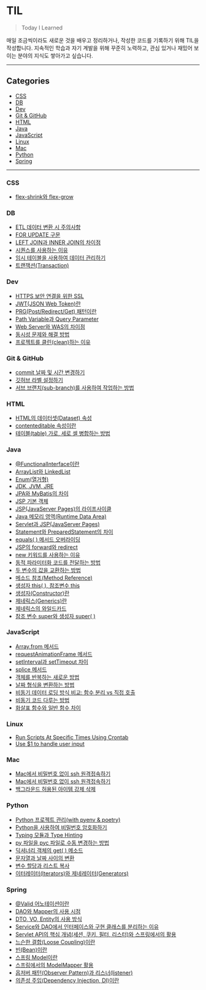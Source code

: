 # TIL

> Today I Learned

매일 조금씩이라도 새로운 것을 배우고 정리하거나, 작성한 코드를 기록하기 위해 TIL을 작성합니다.
지속적인 학습과 자기 계발을 위해 꾸준히 노력하고, 관심 있거나 재밌어 보이는 분야의 지식도 쌓아가고 싶습니다.

<hr>

## Categories

- [CSS](#css)
- [DB](#db)
- [Dev](#dev)
- [Git & GitHub](#git--github)
- [HTML](#html)
- [Java](#java)
- [JavaScript](#javascript)
- [Linux](#linux)
- [Mac](#mac)
- [Python](#python)
- [Spring](#spring)

<hr>

### CSS

- [flex-shrink와 flex-grow](https://github.com/kmseunh/til/blob/main/css/flex-shrink%EC%99%80%20flex-grow.md)

### DB

- [ETL 데이터 변환 시 주의사항](https://github.com/kmseunh/til/blob/main/db/ETL%20%EB%8D%B0%EC%9D%B4%ED%84%B0%20%EB%B3%80%ED%99%98%20%EC%8B%9C%20%EC%A3%BC%EC%9D%98%EC%82%AC%ED%95%AD.md)
- [FOR UPDATE 구문](https://github.com/kmseunh/til/blob/main/db/FOR%20UPDATE%20%EA%B5%AC%EB%AC%B8.md)
- [LEFT JOIN과 INNER JOIN의 차이점](https://github.com/kmseunh/til/blob/main/db/LEFT%20JOIN%EA%B3%BC%20INNER%20JOIN%EC%9D%98%20%EC%B0%A8%EC%9D%B4%EC%A0%90.md)
- [시퀀스를 사용하는 이유](https://github.com/kmseunh/til/blob/main/db/%EC%8B%9C%ED%80%80%EC%8A%A4%EB%A5%BC%20%EC%82%AC%EC%9A%A9%ED%95%98%EB%8A%94%20%EC%9D%B4%EC%9C%A0.md)
- [임시 테이블을 사용하여 데이터 관리하기](https://github.com/kmseunh/til/blob/main/db/%EC%9E%84%EC%8B%9C%20%ED%85%8C%EC%9D%B4%EB%B8%94%EC%9D%84%20%EC%82%AC%EC%9A%A9%ED%95%98%EC%97%AC%20%EB%8D%B0%EC%9D%B4%ED%84%B0%20%EA%B4%80%EB%A6%AC%ED%95%98%EA%B8%B0.md)
- [트랜잭션(Transaction)](https://github.com/kmseunh/til/blob/main/db/%ED%8A%B8%EB%9E%9C%EC%9E%AD%EC%85%98(Transaction).md)

### Dev

- [HTTPS 보안 연결을 위한 SSL](https://github.com/kmseunh/til/blob/main/dev/HTTPS%20%EB%B3%B4%EC%95%88%20%EC%97%B0%EA%B2%B0%EC%9D%84%20%EC%9C%84%ED%95%9C%20SSL.md)
- [JWT(JSON Web Token)란](https://github.com/kmseunh/til/blob/main/dev/JWT(JSON%20Web%20Token)%EB%9E%80.md)
- [PRG(Post/Redirect/Get) 패턴이란](https://github.com/kmseunh/til/blob/main/dev/PRG%20%ED%8C%A8%ED%84%B4.md)
- [Path Variable과 Query Parameter](https://github.com/kmseunh/til/blob/main/dev/Path%20Variable%EA%B3%BC%20Query%20Parameter.md)
- [Web Server와 WAS의 차이점](https://github.com/kmseunh/til/blob/main/dev/Web%20Server%EC%99%80%20WAS%EC%9D%98%20%EC%B0%A8%EC%9D%B4%EC%A0%90.md)
- [동시성 문제와 해결 방법](https://github.com/kmseunh/til/blob/main/dev/%EB%8F%99%EC%8B%9C%EC%84%B1%20%EB%AC%B8%EC%A0%9C%EC%99%80%20%ED%95%B4%EA%B2%B0%20%EB%B0%A9%EB%B2%95.md)
- [프로젝트를 클린(clean)하는 이유](https://github.com/kmseunh/til/blob/main/dev/%ED%94%84%EB%A1%9C%EC%A0%9D%ED%8A%B8%EB%A5%BC%20%ED%81%B4%EB%A6%B0(clean)%ED%95%98%EB%8A%94%20%EC%9D%B4%EC%9C%A0.md)

### Git & GitHub

- [commit 날짜 및 시간 변경하기](https://github.com/kmseunh/til/blob/main/git%20%26%20github/commit%20%EB%82%A0%EC%A7%9C%20%EB%B0%8F%20%EC%8B%9C%EA%B0%84%20%EB%B3%80%EA%B2%BD%ED%95%98%EA%B8%B0.md)
- [깃허브 라벨 설정하기](https://github.com/kmseunh/til/blob/main/git%20%26%20github/%EA%B9%83%ED%97%88%EB%B8%8C%20%EB%9D%BC%EB%B2%A8%20%EC%84%A4%EC%A0%95%ED%95%98%EA%B8%B0.md)
- [서브 브랜치(sub-branch)를 사용하여 작업하는 방법](https://github.com/kmseunh/til/blob/main/git%20%26%20github/%EC%84%9C%EB%B8%8C%20%EB%B8%8C%EB%9E%9C%EC%B9%98(sub-branch)%EB%A5%BC%20%EC%82%AC%EC%9A%A9%ED%95%98%EC%97%AC%20%EC%9E%91%EC%97%85%ED%95%98%EB%8A%94%20%EB%B0%A9%EB%B2%95.md)

### HTML

- [HTML의 데이터셋(Dataset) 속성](https://github.com/kmseunh/til/blob/main/html/HTML%EC%9D%98%20%EB%8D%B0%EC%9D%B4%ED%84%B0%EC%85%8B(Dataset)%20%EC%86%8D%EC%84%B1.md)
- [contenteditable 속성이란](https://github.com/kmseunh/til/blob/main/html/contenteditable%20%EC%86%8D%EC%84%B1%EC%9D%B4%EB%9E%80.md)
- [테이블(table) 가로, 세로 셀 병합하는 방법](https://github.com/kmseunh/til/blob/main/html/%ED%85%8C%EC%9D%B4%EB%B8%94(table)%20%EA%B0%80%EB%A1%9C%2C%20%EC%84%B8%EB%A1%9C%20%EC%85%80%20%EB%B3%91%ED%95%A9%ED%95%98%EB%8A%94%20%EB%B0%A9%EB%B2%95.md)

### Java

- [@FunctionalInterface이란](https://github.com/kmseunh/til/blob/main/java/%40FunctionalInterface.md)
- [ArrayList와 LinkedList](https://github.com/kmseunh/til/blob/main/java/ArrayList%EC%99%80%20LinkedList.md)
- [Enum(열거형)](https://github.com/kmseunh/til/blob/main/java/Enum(%EC%97%B4%EA%B1%B0%ED%98%95).md)
- [JDK, JVM, JRE](https://github.com/kmseunh/til/blob/main/java/JDK%2C%20JVM%2C%20JRE.md)
- [JPA와 MyBatis의 차이](https://github.com/kmseunh/til/blob/main/java/JPA%EC%99%80%20MyBatis%EC%9D%98%20%EC%B0%A8%EC%9D%B4.md)
- [JSP 기본 객체](https://github.com/kmseunh/til/blob/main/java/JSP%20%EA%B8%B0%EB%B3%B8%20%EA%B0%9D%EC%B2%B4.md)
- [JSP(JavaServer Pages)의 라이프사이클](https://github.com/kmseunh/til/blob/main/java/JSP%20%EB%9D%BC%EC%9D%B4%ED%94%84%EC%82%AC%EC%9D%B4%ED%81%B4.md)
- [Java 메모리 영역(Runtime Data Area)](https://github.com/kmseunh/til/blob/main/java/Java%20%EB%A9%94%EB%AA%A8%EB%A6%AC%20%EC%98%81%EC%97%AD(Runtime%20Data%20Area).md)
- [Servlet과 JSP(JavaServer Pages)](https://github.com/kmseunh/til/blob/main/java/Servlet%EA%B3%BC%20JSP.md)
- [Statement와 PreparedStatement의 차이](https://github.com/kmseunh/til/blob/main/java/Statement%EC%99%80%20PreparedStatement%EC%9D%98%20%EC%B0%A8%EC%9D%B4.md)
- [equals( ) 메서드 오버라이딩](https://github.com/kmseunh/til/blob/main/java/equals%20%EB%A9%94%EC%84%9C%EB%93%9C%20%EC%98%A4%EB%B2%84%EB%9D%BC%EC%9D%B4%EB%94%A9.md)
- [JSP의 forward와 redirect](https://github.com/kmseunh/til/blob/main/java/forward%EC%99%80%20redirect.md)
- [new 키워드를 사용하는 이유](https://github.com/kmseunh/til/blob/main/java/new%20%ED%82%A4%EC%9B%8C%EB%93%9C%EB%A5%BC%20%EC%82%AC%EC%9A%A9%ED%95%98%EB%8A%94%20%EC%9D%B4%EC%9C%A0.md)
- [동적 파라미터화 코드를 전달하는 방법](https://github.com/kmseunh/til/blob/main/java/%EB%8F%99%EC%A0%81%20%ED%8C%8C%EB%9D%BC%EB%AF%B8%ED%84%B0%ED%99%94.md)
- [두 변수의 값을 교환하는 방법](https://github.com/kmseunh/til/blob/main/java/%EB%91%90%20%EB%B3%80%EC%88%98%EC%9D%98%20%EA%B0%92%EC%9D%84%20%EA%B5%90%ED%99%98%ED%95%98%EB%8A%94%20%EB%B0%A9%EB%B2%95.md)
- [메소드 참조(Method Reference)](https://github.com/kmseunh/til/blob/main/java/%EB%A9%94%EC%86%8C%EB%93%9C%20%EC%B0%B8%EC%A1%B0(Method%20Reference).md)
- [생성자 this( ), 참조변수 this](https://github.com/kmseunh/til/blob/main/java/%EC%83%9D%EC%84%B1%EC%9E%90%20this%20%EC%B0%B8%EC%A1%B0%EB%B3%80%EC%88%98%20this.md)
- [생성자(Constructor)란](https://github.com/kmseunh/til/blob/main/java/%EC%83%9D%EC%84%B1%EC%9E%90(Constructor).md)
- [제네릭스(Generics)란](https://github.com/kmseunh/til/blob/main/java/%EC%A0%9C%EB%84%A4%EB%A6%AD%EC%8A%A4(Generics).md)
- [제네릭스의 와일드카드](https://github.com/kmseunh/til/blob/main/java/%EC%A0%9C%EB%84%A4%EB%A6%AD%EC%8A%A4%EC%9D%98%20%EC%99%80%EC%9D%BC%EB%93%9C%EC%B9%B4%EB%93%9C.md)
- [참조 변수 super와 생성자 super( )](https://github.com/kmseunh/til/blob/main/java/%EC%B0%B8%EC%A1%B0%20%EB%B3%80%EC%88%98%20super%EC%99%80%20%EC%83%9D%EC%84%B1%EC%9E%90%20super.md)

### JavaScript

- [Array.from 메서드](https://github.com/kmseunh/til/blob/main/javascript/Array.from%20%EB%A9%94%EC%84%9C%EB%93%9C.md)
- [requestAnimationFrame 메서드](https://github.com/kmseunh/til/blob/main/javascript/requestAnimationFrame%20%EB%A9%94%EC%84%9C%EB%93%9C.md)
- [setInterval과 setTimeout 차이](https://github.com/kmseunh/til/blob/main/javascript/setInterval%EA%B3%BC%20setTimeout%20%EC%B0%A8%EC%9D%B4.md)
- [splice 메서드](https://github.com/kmseunh/til/blob/main/javascript/splice%20%EB%A9%94%EC%84%9C%EB%93%9C.md)
- [객체를 반복하는 새로운 방법](https://github.com/kmseunh/til/blob/main/javascript/%EA%B0%9D%EC%B2%B4%EB%A5%BC%20%EB%B0%98%EB%B3%B5%ED%95%98%EB%8A%94%20%EC%83%88%EB%A1%9C%EC%9A%B4%20%EB%B0%A9%EB%B2%95.md)
- [날짜 형식을 변환하는 방법](https://github.com/kmseunh/til/blob/main/javascript/%EB%82%A0%EC%A7%9C%20%ED%98%95%EC%8B%9D%EC%9D%84%20%EB%B3%80%ED%99%98%ED%95%98%EB%8A%94%20%EB%B0%A9%EB%B2%95.md)
- [비동기 데이터 로딩 방식 비교: 함수 분리 vs 직접 호출](https://github.com/kmseunh/til/blob/main/javascript/%EB%B9%84%EB%8F%99%EA%B8%B0%20%EB%8D%B0%EC%9D%B4%ED%84%B0%20%EB%A1%9C%EB%94%A9%20%EB%B0%A9%EC%8B%9D%20%EB%B9%84%EA%B5%90.md)
- [비동기 코드 다루는 방법](https://github.com/kmseunh/til/blob/main/javascript/%EB%B9%84%EB%8F%99%EA%B8%B0%20%EC%BD%94%EB%93%9C%20%EB%8B%A4%EB%A3%A8%EB%8A%94%20%EB%B0%A9%EB%B2%95.md)
- [화살표 함수와 일반 함수 차이](https://github.com/kmseunh/til/blob/main/javascript/%ED%99%94%EC%82%B4%ED%91%9C%20%ED%95%A8%EC%88%98%EC%99%80%20%EC%9D%BC%EB%B0%98%20%ED%95%A8%EC%88%98%20%EC%B0%A8%EC%9D%B4.md)

### Linux

- [Run Scripts At Specific Times Using Crontab](https://github.com/kmseunh/til/blob/main/linux/run-scripts-at-specific-times-using-crontab.md)
- [Use $1 to handle user input](https://github.com/kmseunh/til/blob/main/linux/use-%241-to-handle-user-input.md)

### Mac

- [Mac에서 비밀번호 없이 ssh 원격접속하기](https://github.com/kmseunh/til/blob/main/mac/Mac%EC%97%90%EC%84%9C%20%EB%B9%84%EB%B0%80%EB%B2%88%ED%98%B8%20%EC%97%86%EC%9D%B4%20ssh%20%EC%9B%90%EA%B2%A9%EC%A0%91%EC%86%8D%ED%95%98%EA%B8%B0.md)
- [Mac에서 비밀번호 없이 ssh 원격접속하기](https://github.com/kmseunh/til/blob/main/mac/Mac%EC%97%90%EC%84%9C%20%EB%B9%84%EB%B0%80%EB%B2%88%ED%98%B8%20%EC%97%86%EC%9D%B4%20ssh%20%EC%9B%90%EA%B2%A9%EC%A0%91%EC%86%8D%ED%95%98%EA%B8%B0.md)
- [백그라운드 허용된 아이템 강제 삭제](https://github.com/kmseunh/til/blob/main/mac/%EB%B0%B1%EA%B7%B8%EB%9D%BC%EC%9A%B4%EB%93%9C%20%ED%97%88%EC%9A%A9%EB%90%9C%20%EC%95%84%EC%9D%B4%ED%85%9C%20%EA%B0%95%EC%A0%9C%20%EC%82%AD%EC%A0%9C.md)

### Python

- [Python 프로젝트 관리(with pyenv & poetry)](https://github.com/kmseunh/til/blob/main/python/Python%20%ED%94%84%EB%A1%9C%EC%A0%9D%ED%8A%B8%20%EA%B4%80%EB%A6%AC(with%20pyenv%20%26%20poetry).md)
- [Python을 사용하여 비밀번호 암호화하기](https://github.com/kmseunh/til/blob/main/python/Python%EC%9D%84%20%EC%82%AC%EC%9A%A9%ED%95%98%EC%97%AC%20%EB%B9%84%EB%B0%80%EB%B2%88%ED%98%B8%20%EC%95%94%ED%98%B8%ED%99%94%ED%95%98%EA%B8%B0.md)
- [Typing 모듈과 Type Hinting](https://github.com/kmseunh/til/blob/main/python/Typing%20%EB%AA%A8%EB%93%88%EA%B3%BC%20Type%20Hinting.md)
- [py 파일을 pyc 파일로 수동 변경하는 방법](https://github.com/kmseunh/til/blob/main/python/py%20%ED%8C%8C%EC%9D%BC%EC%9D%84%20pyc%20%ED%8C%8C%EC%9D%BC%EB%A1%9C%20%EC%88%98%EB%8F%99%20%EB%B3%80%EA%B2%BD%ED%95%98%EB%8A%94%20%EB%B0%A9%EB%B2%95.md)
- [딕셔너리 객체의 get( ) 메소드](https://github.com/kmseunh/til/blob/main/python/%EB%94%95%EC%85%94%EB%84%88%EB%A6%AC%20%EA%B0%9D%EC%B2%B4%EC%9D%98%20get(%20)%20%EB%A9%94%EC%86%8C%EB%93%9C.md)
- [문자열과 날짜 사이의 변환](https://github.com/kmseunh/til/blob/main/python/%EB%AC%B8%EC%9E%90%EC%97%B4%EA%B3%BC%20%EB%82%A0%EC%A7%9C%20%EC%82%AC%EC%9D%B4%EC%9D%98%20%EB%B3%80%ED%99%98.md)
- [변수 할당과 리스트 복사](https://github.com/kmseunh/til/blob/main/python/%EB%B3%80%EC%88%98%20%ED%95%A0%EB%8B%B9%EA%B3%BC%20%EB%A6%AC%EC%8A%A4%ED%8A%B8%20%EB%B3%B5%EC%82%AC.md)
- [이터레이터(Iterators)와 제네레이터(Generators)](https://github.com/kmseunh/til/blob/main/python/%EC%9D%B4%ED%84%B0%EB%A0%88%EC%9D%B4%ED%84%B0(Iterators)%EC%99%80%20%EC%A0%9C%EB%84%A4%EB%A0%88%EC%9D%B4%ED%84%B0(Generators).md)

### Spring

- [@Valid 어노테이션이란](https://github.com/kmseunh/til/blob/main/spring/%40vaild%20%EC%96%B4%EB%85%B8%ED%85%8C%EC%9D%B4%EC%85%98.md)
- [DAO와 Mapper의 사용 시점](https://github.com/kmseunh/til/blob/main/spring/DAO%EC%99%80%20Mapper%EC%9D%98%20%EC%82%AC%EC%9A%A9%20%EC%8B%9C%EC%A0%90.md)
- [DTO, VO, Entity의 사용 방식](https://github.com/kmseunh/til/blob/main/spring/DTO%2C%20VO%2C%20Entity%EC%9D%98%20%EC%82%AC%EC%9A%A9%20%EB%B0%A9%EC%8B%9D.md)
- [Service와 DAO에서 인터페이스와 구현 클래스를 분리하는 이유](https://github.com/kmseunh/til/blob/main/spring/Service%EC%99%80%20DAO%EC%97%90%EC%84%9C%20%EC%9D%B8%ED%84%B0%ED%8E%98%EC%9D%B4%EC%8A%A4%EC%99%80%20%EA%B5%AC%ED%98%84%20%ED%81%B4%EB%9E%98%EC%8A%A4%EB%A5%BC%20%EB%B6%84%EB%A6%AC%ED%95%98%EB%8A%94%20%EC%9D%B4%EC%9C%A0.md)
- [Servlet API의 핵심 개념(세션, 쿠키, 필터, 리스터)와 스프링에서의 활용](https://github.com/kmseunh/til/blob/main/spring/Servlet%20API%EC%9D%98%20%ED%95%B5%EC%8B%AC%20%EA%B0%9C%EB%85%90(%EC%84%B8%EC%85%98%2C%20%EC%BF%A0%ED%82%A4%2C%20%ED%95%84%ED%84%B0%2C%20%EB%A6%AC%EC%8A%A4%ED%84%B0)%EC%99%80%20%EC%8A%A4%ED%94%84%EB%A7%81%EC%97%90%EC%84%9C%EC%9D%98%20%ED%99%9C%EC%9A%A9.md)
- [느슨한 결합(Loose Coupling)이란](https://github.com/kmseunh/til/blob/main/spring/%EB%8A%90%EC%8A%A8%ED%95%9C%20%EA%B2%B0%ED%95%A9(Loose%20Coupling).md)
- [빈(Bean)이란](https://github.com/kmseunh/til/blob/main/spring/%EB%B9%88(Bean).md)
- [스프링 Model이란](https://github.com/kmseunh/til/blob/main/spring/%EC%8A%A4%ED%94%84%EB%A7%81%20%EB%AA%A8%EB%8D%B8(Model).md)
- [스프링에서의 ModelMapper 활용](https://github.com/kmseunh/til/blob/main/spring/%EC%8A%A4%ED%94%84%EB%A7%81%EC%97%90%EC%84%9C%EC%9D%98%20ModelMapper%20%ED%99%9C%EC%9A%A9.md)
- [옵저버 패턴(Observer Pattern)과 리스너(listener)](https://github.com/kmseunh/til/blob/main/spring/%EC%98%B5%EC%A0%80%EB%B2%84%20%ED%8C%A8%ED%84%B4%EA%B3%BC%20%EB%A6%AC%EC%8A%A4%EB%84%88.md)
- [의존성 주입(Dependency Injection, DI)이란](https://github.com/kmseunh/til/blob/main/spring/%EC%9D%98%EC%A1%B4%EC%84%B1%20%EC%A3%BC%EC%9E%85(Dependency%20Injection%2C%20DI).md)
